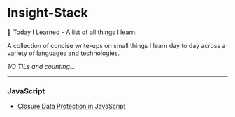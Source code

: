 # Insight-Stack
📝 Today I Learned - A list of all things I learn.

A collection of concise write-ups on small things I learn day to day across a variety of languages and technologies.

_1/0 TILs and counting..._

---
### JavaScript
- [Closure Data Protection in JavaScript](web/Javascript/closure_data_protection.md)
